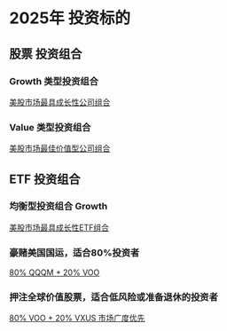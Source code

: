 # 2025年 投资标的

## 股票 投资组合
### Growth 类型投资组合
<a href="https://portfolio.moomoo.com/portfolio/2000000020081" target="_blank">美股市场最具成长性公司组合</a>
### Value 类型投资组合
[美股市场最佳价值型公司组合](https://portfolio.moomoo.com/portfolio/2000000020082)
## ETF 投资组合
### 均衡型投资组合 Growth
[美股市场最具成长性ETF组合](https://portfolio.moomoo.com/portfolio/2000000021971)
### 豪赌美国国运，适合80%投资者
[80% QQQM + 20% VOO](https://portfolio.moomoo.com/portfolio/2000000025340)
### 押注全球价值股票，适合低风险或准备退休的投资者
[80% VOO + 20% VXUS 市场广度优先](https://portfolio.moomoo.com/portfolio/2000000025339)

